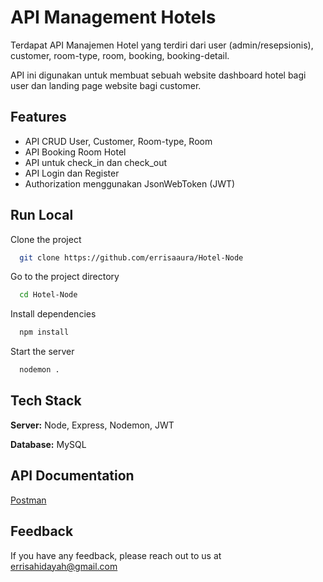 
# API Management Hotels

Terdapat API Manajemen Hotel yang terdiri dari user (admin/resepsionis), customer, room-type, room, booking, booking-detail.

API ini digunakan untuk membuat sebuah website dashboard hotel bagi user dan landing page website bagi customer.


## Features

- API CRUD User, Customer, Room-type, Room
- API Booking Room Hotel
- API untuk check_in dan check_out
- API Login dan Register
- Authorization menggunakan JsonWebToken (JWT)


## Run Local

Clone the project

```bash
  git clone https://github.com/errisaaura/Hotel-Node
```

Go to the project directory

```bash
  cd Hotel-Node
``` 

Install dependencies

```bash
  npm install
``` 

Start the server

```bash
  nodemon .
``` 
## Tech Stack

**Server:** Node, Express, Nodemon, JWT

**Database:** MySQL


## API Documentation

[Postman](https://documenter.getpostman.com/view/19082943/2s9Xy5Lppz)


## Feedback

If you have any feedback, please reach out to us at errisahidayah@gmail.com

